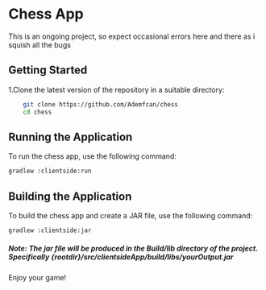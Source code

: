 # Chess App
This is an ongoing project, so expect occasional errors here and there as i squish all the bugs

## Getting Started
1.Clone the latest version of the repository in a suitable directory:

```bash
    git clone https://github.com/Ademfcan/chess
    cd chess
```

## Running the Application

To run the chess app, use the following command:
```bash
gradlew :clientside:run
```

## Building the Application

To build the chess app and create a JAR file, use the following command:

```bash
gradlew :clientside:jar
```
##### Note: The jar file will be produced in the Build/lib directory of the project. Specifically {rootdir}/src/clientsideApp/build/libs/yourOutput.jar

Enjoy your game! 